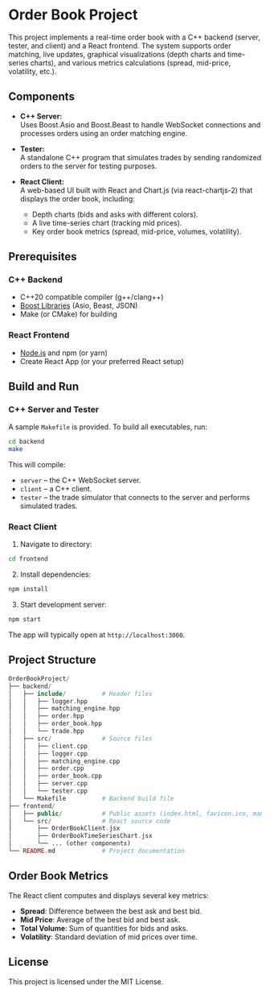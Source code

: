 # Order Book Project

This project implements a real-time order book with a C++ backend (server, tester, and client) and a React frontend. The system supports order matching, live updates, graphical visualizations (depth charts and time-series charts), and various metrics calculations (spread, mid-price, volatility, etc.).

## Components

- **C++ Server:**  
  Uses Boost.Asio and Boost.Beast to handle WebSocket connections and processes orders using an order matching engine.

- **Tester:**  
  A standalone C++ program that simulates trades by sending randomized orders to the server for testing purposes.

- **React Client:**  
  A web-based UI built with React and Chart.js (via react-chartjs-2) that displays the order book, including:
    - Depth charts (bids and asks with different colors).
    - A live time-series chart (tracking mid prices).
    - Key order book metrics (spread, mid-price, volumes, volatility).

## Prerequisites

### C++ Backend

- C++20 compatible compiler (g++/clang++)
- [Boost Libraries](https://www.boost.org) (Asio, Beast, JSON)
- Make (or CMake) for building

### React Frontend

- [Node.js](https://nodejs.org/) and npm (or yarn)
- Create React App (or your preferred React setup)

## Build and Run

### C++ Server and Tester

A sample `Makefile` is provided. To build all executables, run:

```bash
cd backend
make
```
This will compile:
- ```server``` – the C++ WebSocket server.
- ```client``` – a C++ client.
- ```tester``` – the trade simulator that connects to the server and performs simulated trades.

### React Client
1. Navigate to directory:
```bash
cd frontend
```
2. Install dependencies:
```bash
npm install
```
3. Start development server:
```bash
npm start
```
The app will typically open at ```http://localhost:3000```.

## Project Structure
```php
OrderBookProject/
├── backend/
│   ├── include/          # Header files
│   │   ├── logger.hpp
│   │   ├── matching_engine.hpp
│   │   ├── order.hpp
│   │   ├── order_book.hpp
│   │   └── trade.hpp
│   ├── src/              # Source files
│   │   ├── client.cpp
│   │   ├── logger.cpp
│   │   ├── matching_engine.cpp
│   │   ├── order.cpp
│   │   ├── order_book.cpp
│   │   ├── server.cpp
│   │   └── tester.cpp
│   └── Makefile          # Backend build file
├── frontend/
│   ├── public/           # Public assets (index.html, favicon.ico, manifest.json, etc.)
│   └── src/              # React source code
│       ├── OrderBookClient.jsx
│       ├── OrderBookTimeSeriesChart.jsx
│       └── ... (other components)
└── README.md             # Project documentation
```
## Order Book Metrics
The React client computes and displays several key metrics:
- **Spread**: Difference between the best ask and best bid.
- **Mid Price**: Average of the best bid and best ask.
- **Total Volume**: Sum of quantities for bids and asks.
- **Volatility**: Standard deviation of mid prices over time.
  
## License
This project is licensed under the MIT License.

